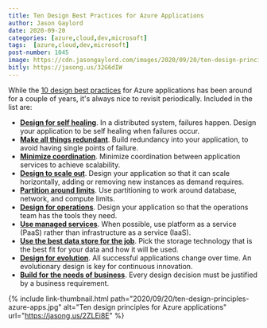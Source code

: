 ```yaml
---
title: Ten Design Best Practices for Azure Applications
author: Jason Gaylord
date: 2020-09-20
categories: [azure,cloud,dev,microsoft]
tags:  [azure,cloud,dev,microsoft]
post-number: 1045
image: https://cdn.jasongaylord.com/images/2020/09/20/ten-design-principles-azure-apps.jpg
bitly: https://jasong.us/32G6dIW
---
```


While the [10 design best practices](https://jasong.us/2ZLEi8E) for Azure applications has been around for a couple of years, it's always nice to revisit periodically. Included in the list are:

* **[Design for self healing](https://jasong.us/3kxTLB0)**. In a distributed system, failures happen. Design your application to be self healing when failures occur.
* **[Make all things redundant](https://jasong.us/35RN8pc)**. Build redundancy into your application, to avoid having single points of failure.
* **[Minimize coordination](https://jasong.us/3hJQ2i3)**. Minimize coordination between application services to achieve scalability.
* **[Design to scale out](https://jasong.us/2RBuQAe)**. Design your application so that it can scale horizontally, adding or removing new instances as demand requires.
* **[Partition around limits](https://jasong.us/2FPWGWZ)**. Use partitioning to work around database, network, and compute limits.
* **[Design for operations](https://jasong.us/306QHEz)**. Design your application so that the operations team has the tools they need.
* **[Use managed services](https://jasong.us/3kotNQu)**. When possible, use platform as a service (PaaS) rather than infrastructure as a service (IaaS).
* **[Use the best data store for the job](https://jasong.us/33Jrsc2)**. Pick the storage technology that is the best fit for your data and how it will be used.
* **[Design for evolution](https://jasong.us/3hGAQ5j)**. All successful applications change over time. An evolutionary design is key for continuous innovation.
* **[Build for the needs of business](https://jasong.us/3mvJmYy)**. Every design decision must be justified by a business requirement.

{% include link-thumbnail.html path="2020/09/20/ten-design-principles-azure-apps.jpg" alt="Ten design principles for Azure applications" url="https://jasong.us/2ZLEi8E" %}